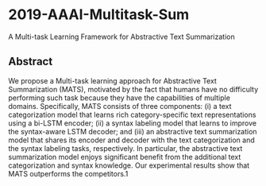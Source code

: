 # 2019-AAAI-Multitask-Sum
A Multi-task Learning Framework for Abstractive Text Summarization

## Abstract
We propose a Multi-task learning approach for Abstractive Text Summarization (MATS), motivated by the fact that humans have no difficulty performing such task because they have the capabilities of multiple domains. Specifically, MATS consists of three components: (i) a text categorization model that learns rich category-specific text representations using a bi-LSTM encoder; (ii) a syntax labeling model that learns
to improve the syntax-aware LSTM decoder; and (iii) an abstractive text summarization model that shares its encoder and decoder with the text categorization and the syntax labeling tasks, respectively. In particular, the abstractive text summarization model enjoys significant benefit from the additional text categorization and syntax knowledge. Our experimental results show that MATS outperforms the competitors.1
